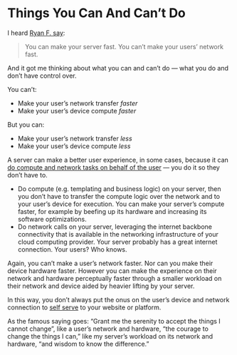 # Things You Can And Can’t Do

I heard [Ryan F. say](https://podcasts.apple.com/us/podcast/the-remix-podcast/id1600739725?i=1000545192927):

> You can make your server fast. You can’t make your users’ network fast.

And it got me thinking about what you can and can’t do — what you do and don’t have control over.

You can’t:

- Make your user’s network transfer _faster_
- Make your user’s device compute _faster_

But you can:

- Make your user’s network transfer _less_
- Make your user’s device compute _less_

A server can make a better user experience, in some cases, because it can [do compute and network tasks on behalf of the user](https://chriscoyier.net/2022/05/04/it-doesnt-much-matter-how-cdny-your-jamstack-site-is-if-everything-important-happens-from-a-single-origin-server-edge-functions-are-probably-part-of-the-solution/) — you do it so they don’t have to.

- Do compute (e.g. templating and business logic) on your server, then you don’t have to transfer the compute logic over the network and to your user’s device for execution. You can make your server’s compute faster, for example by beefing up its hardware and increasing its software optimizations.
- Do network calls on your server, leveraging the internet backbone connectivity that is available in the networking infrastructure of your cloud computing provider. Your server probably has a great internet connection. Your users? Who knows.

Again, you can’t make a user’s network faster. Nor can you make their device hardware faster. However you can make the experience on their network and hardware perceptually faster  through a smaller workload on their network and device aided by heavier lifting by your server.

In this way, you don’t always put the onus on the user’s device and network connection to [self serve](https://blog.jim-nielsen.com/2021/ikea-and-javascript/) to your website or platform.

As the famous saying goes: “Grant me the serenity to accept the things I cannot change”, like a user’s network and hardware, “the courage to change the things I can,” like my server’s workload on its network and hardware, “and wisdom to know the difference.”